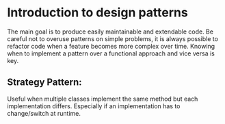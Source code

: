 # Introduction to design patterns
The main goal is to produce easily maintainable and extendable code. Be careful not to overuse patterns on simple problems, it is always possible to refactor code when a feature becomes more complex over time. Knowing when to implement a pattern over a functional approach and vice versa is key.

## Strategy Pattern:
Useful when multiple classes implement the same method but each implementation differs. Especially if an implementation has to change/switch at runtime.
